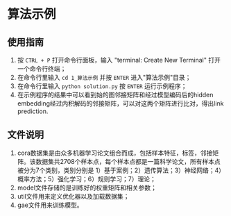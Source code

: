 # 算法示例

## 使用指南

1. 按 `CTRL + P` 打开命令行面板，输入 "terminal: Create New Terminal" 打开一个命令行终端；
2. 在命令行里输入 `cd 1_算法示例` 并按 `ENTER` 进入"算法示例"目录；
3. 在命令行里输入 `python solution.py` 按 `ENTER` 运行示例程序；
4. 在示例程序的结果中可以看到始的图邻接矩阵和经过模型编码后的hidden embedding经过内积解码的邻接矩阵，可以对这两个矩阵进行比对，得出link prediction.

## 文件说明
1. cora数据集是由众多机器学习论文组合而成，包括样本特征，标签，邻接矩阵。该数据集共2708个样本点，每个样本点都是一篇科学论文，所有样本点被分为7个类别，类别分别是 
   1）基于案例；2）遗传算法；3）神经网络；4）概率方法；5）强化学习；6）规则学习；7）理论；
2. model文件存储的是训练好的权重矩阵和相关参数；
3. util文件用来定义优化器以及加载数据集；
4. gae文件用来训练模型。
